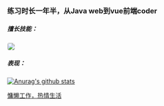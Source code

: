 <!-- @format -->

<p align="center"><h3>练习时长一年半，从Java web到vue前端coder</h3></p>

<p align="center"><h5>擅长技能：</h5></p>
<a href="https://github.com/anuraghazra/github-readme-stats"><img align="center" style="border: 1px #eee solid;  border-radius: 4px;" src="https://github-readme-stats.vercel.app/api/top-langs/?username=yanming7521&layout=compact&theme=buefy" /></a>

<p align="center"><h5>表现：</h5></p>
<a href="https://github.com/anuraghazra/github-readme-stats"><img align="center" src="https://github-readme-stats.vercel.app/api?username=yanming7521&bg_color=30,e96443,904e95&title_color=fff&text_color=fff&show_icons=true&theme=synthwave&layout=default&hide_border=true" alt="Anurag's github stats" />

慵懒工作，热情生活
